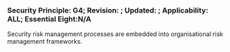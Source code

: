 ### Security Principle: G4; Revision: ; Updated: ; Applicability: ALL; Essential Eight:N/A
<p>Security risk management processes are embedded into organisational risk management frameworks.</p>